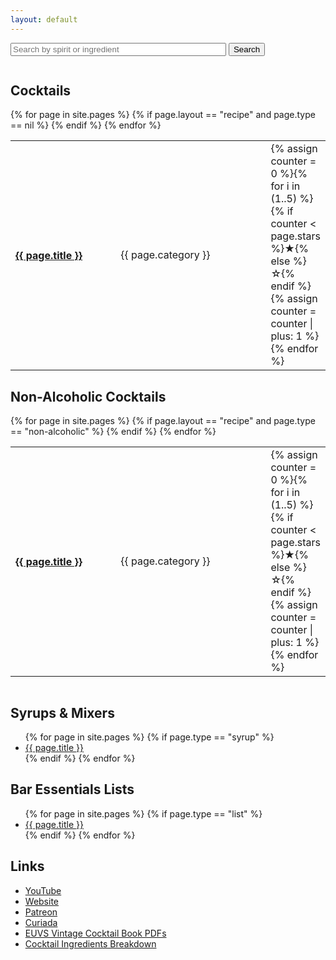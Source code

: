 ```yaml
---
layout: default
---
```

<div class="row">
    <div class="twelve-columns">
        <div id="search">
            <form action="{{ site.baseurl }}/search.cgi" method="get">
                <input name="a" value="search" type="hidden">
                <p><input id="search2" name="q" value="" size="40" placeholder="Search by spirit or ingredient"> <input value="Search" type="submit"></p>
            </form>
        </div>
    </div>
</div>

<div class="row">
    <div class="two-thirds column">
        <h2>Cocktails</h2>
        <table style="width:100%;">
        {% for page in site.pages %}
            {% if page.layout == "recipe" and page.type == nil  %}
            <tr>
            <th class="no-border" align="left" style="width:35%;">
                <a href="{{ page.url | prepend: site.baseurl }}">
                {{ page.title }}
                </a>
            </th>
            <td class="no-border" style="width:50%;">
                {{ page.category }}
            </td>
            <td class="no-border" style="width:15%;">
                {% assign counter = 0 %}{% for i in (1..5) %}{% if counter < page.stars %}<span class="checked">★</span>{% else %}☆{% endif %}{% assign counter = counter | plus: 1 %}{% endfor %}
            </td>
            </tr>
            {% endif %}
        {% endfor %}
        </table>
        <h2>Non-Alcoholic Cocktails</h2>
        <table style="width:100%;">
        {% for page in site.pages %}
            {% if page.layout == "recipe" and page.type == "non-alcoholic"  %}
            <tr>
            <th class="no-border" align="left" style="width:35%;">
                <a href="{{ page.url | prepend: site.baseurl }}">
                {{ page.title }}
                </a>
            </th>
            <td class="no-border" style="width:50%;">
                {{ page.category }}
            </td>
            <td class="no-border" style="width:15%;">
                {% assign counter = 0 %}{% for i in (1..5) %}{% if counter < page.stars %}<span class="checked">★</span>{% else %}☆{% endif %}{% assign counter = counter | plus: 1 %}{% endfor %}
            </td>
            </tr>
            {% endif %}
        {% endfor %}
        </table>
    </div><!-- /div 2/3 -->
    <div class="one-third column">
        <h2>Syrups &amp; Mixers</h2>
        <ul>
        {% for page in site.pages %}
            {% if page.type == "syrup" %}
            <li><a href="{{ page.url | prepend: site.baseurl }}">
                {{ page.title }}
            </a></li>
            {% endif %}
        {% endfor %}
        </ul>
        <h2>Bar Essentials Lists</h2>
        <ul>
        {% for page in site.pages %}
            {% if page.type == "list" %}
            <li><a href="{{ page.url | prepend: site.baseurl }}">
                {{ page.title }}
            </a></li>
            {% endif %}
        {% endfor %}
        </ul>
        <h2>Links</h2>
        <ul>
            <li><a href="https://www.youtube.com/@AndersErickson/videos" target="_blank">YouTube</a></li>
            <li><a href="https://www.anderserickson.com/" target="_blank">Website</a></li>
            <li><a href="https://www.patreon.com/anderserickson/posts" target="_blank">Patreon</a></li>
            <li><a href="https://curiada.com/collections/anders-erickson-spirits-collection?utm_campaign=Anders-Website-Primary-Link&utm_medium=Anders&utm_source=Partnership" target="_blank">Curiada</a></li>
            <li><a href="https://euvs-vintage-cocktail-books.cld.bz/" target="_blank">EUVS Vintage Cocktail Book PDFs</a></li>
            <li><a href="./AndersEricksonCocktailsList.numbers" target="_blank">Cocktail Ingredients Breakdown</a></li>
        </ul>
    </div><!-- /div 1/3 -->
</div><!-- /div row -->
